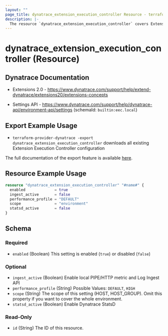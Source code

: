 ```yaml
---
layout: ""
page_title: dynatrace_extension_execution_controller Resource - terraform-provider-dynatrace"
description: |-
  The resource `dynatrace_extension_execution_controller` covers Extension Execution Controller configuration for OneAgent deployment
---
```


# dynatrace_extension_execution_controller (Resource)

## Dynatrace Documentation

- Extensions 2.0 - https://www.dynatrace.com/support/help/extend-dynatrace/extensions20/extensions-concepts

- Settings API - https://www.dynatrace.com/support/help/dynatrace-api/environment-api/settings (schemaId: `builtin:eec.local`)

## Export Example Usage

- `terraform-provider-dynatrace -export dynatrace_extension_execution_controller` downloads all existing Extension Execution Controller configuration

The full documentation of the export feature is available [here](https://registry.terraform.io/providers/dynatrace-oss/dynatrace/latest/docs/guides/export-v2).

## Resource Example Usage

```terraform
resource "dynatrace_extension_execution_controller" "#name#" {
  enabled             = true
  ingest_active       = false
  performance_profile = "DEFAULT"
  scope               = "environment"
  statsd_active       = false
}
```

<!-- schema generated by tfplugindocs -->
## Schema

### Required

- `enabled` (Boolean) This setting is enabled (`true`) or disabled (`false`)

### Optional

- `ingest_active` (Boolean) Enable local PIPE/HTTP metric and Log Ingest API
- `performance_profile` (String) Possible Values: `DEFAULT`, `HIGH`
- `scope` (String) The scope of this setting (HOST, HOST_GROUP). Omit this property if you want to cover the whole environment.
- `statsd_active` (Boolean) Enable Dynatrace StatsD

### Read-Only

- `id` (String) The ID of this resource.
 